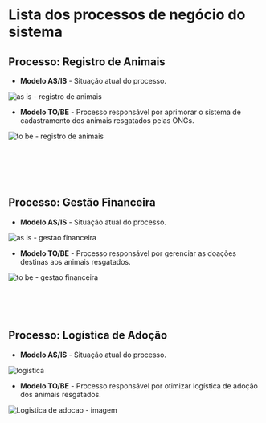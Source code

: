 # Lista dos processos de negócio do sistema

## Processo: Registro de Animais
<!-- login.bpmn - Processo de login. -->
- <p><b>Modelo AS/IS</b> - Situação atual do processo.</p>

![as is - registro de animais](https://github.com/ICEI-PUC-Minas-PMV-SI/pmv-si-2023-2-pe2-t1-adocao_de_animais/assets/127418501/0b6c016c-4f65-4156-afec-a8387411f860)
 <br>
- <p><b>Modelo TO/BE</b> - Processo responsável por aprimorar o sistema de cadastramento dos animais resgatados pelas ONGs.</p>

![to be - registro de animais](https://github.com/ICEI-PUC-Minas-PMV-SI/pmv-si-2023-2-pe2-t1-adocao_de_animais/assets/127418501/713bf386-cc5c-4c11-967d-4a5d6ae70ea6)

<p><!-- citaçaõ --><br><br><br><br></p>

## Processo: Gestão Financeira
 <!-- agendar.bpmn - Processo de agendamento. -->
- <p><b>Modelo AS/IS</b> - Situação atual do processo.</p>

![as is - gestao financeira](https://github.com/ICEI-PUC-Minas-PMV-SI/pmv-si-2023-2-pe2-t1-adocao_de_animais/assets/127418501/70827fce-8acf-4a25-b352-0c000af8a76c)
<br>
- <p><b>Modelo TO/BE</b> - Processo responsável por gerenciar as doações destinas aos animais resgatados.</p>

![to be - gestao financeira](https://github.com/ICEI-PUC-Minas-PMV-SI/pmv-si-2023-2-pe2-t1-adocao_de_animais/assets/127418501/eb7f70de-1787-405d-9d33-c0e21bfdb240)

<p><!-- citaçaõ --><br><br><br></p>

## Processo: Logística de Adoção
 <!-- entregar.bpmn - Processo de entrega. -->
- <p><b>Modelo AS/IS</b> - Situação atual do processo.</p>

![logistica](https://github.com/leoalmeidabraga/Teste/assets/127418501/95ef964c-a30c-4bbf-880a-09dcf722834d)
 <br>
- <p><b>Modelo TO/BE</b> - Processo responsável por otimizar logística de adoção dos animais resgatados.</p>

![Logistica de adocao - imagem](https://github.com/leoalmeidabraga/Teste/assets/127418501/10041038-a2d3-44e9-8a33-663d4acc9d28)




